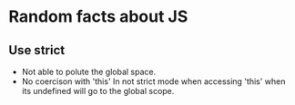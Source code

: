 # Random facts about JS

## Use strict

- Not able to polute the global space.
- No coercison with 'this' In not strict mode when accessing 'this' when its undefined will go to the global scope.
